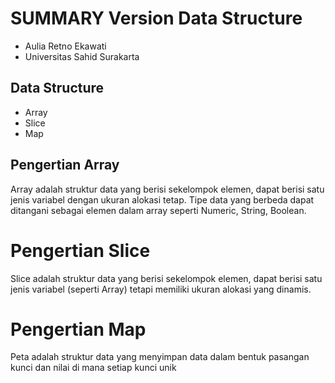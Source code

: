 # SUMMARY Version Data Structure

- Aulia Retno Ekawati
- Universitas Sahid Surakarta

## Data Structure
- Array
- Slice
- Map

## Pengertian Array
Array adalah struktur data yang berisi sekelompok elemen, dapat berisi satu jenis variabel dengan ukuran alokasi tetap. Tipe data yang berbeda dapat ditangani sebagai elemen dalam array seperti Numeric, String, Boolean.

# Pengertian Slice
Slice adalah struktur data yang berisi sekelompok elemen, dapat berisi satu jenis variabel (seperti Array) tetapi memiliki ukuran alokasi yang dinamis.

# Pengertian Map
Peta adalah struktur data yang menyimpan data dalam bentuk pasangan kunci dan nilai di mana setiap kunci unik
